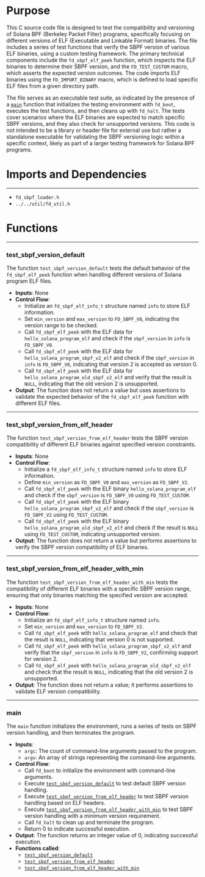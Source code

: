 # Purpose
This C source code file is designed to test the compatibility and versioning of Solana BPF (Berkeley Packet Filter) programs, specifically focusing on different versions of ELF (Executable and Linkable Format) binaries. The file includes a series of test functions that verify the SBPF version of various ELF binaries, using a custom testing framework. The primary technical components include the `fd_sbpf_elf_peek` function, which inspects the ELF binaries to determine their SBPF version, and the `FD_TEST_CUSTOM` macro, which asserts the expected version outcomes. The code imports ELF binaries using the `FD_IMPORT_BINARY` macro, which is defined to load specific ELF files from a given directory path.

The file serves as an executable test suite, as indicated by the presence of a [`main`](#main) function that initializes the testing environment with `fd_boot`, executes the test functions, and then cleans up with `fd_halt`. The tests cover scenarios where the ELF binaries are expected to match specific SBPF versions, and they also check for unsupported versions. This code is not intended to be a library or header file for external use but rather a standalone executable for validating the SBPF versioning logic within a specific context, likely as part of a larger testing framework for Solana BPF programs.
# Imports and Dependencies

---
- `fd_sbpf_loader.h`
- `../../util/fd_util.h`


# Functions

---
### test\_sbpf\_version\_default<!-- {{#callable:test_sbpf_version_default}} -->
The function `test_sbpf_version_default` tests the default behavior of the `fd_sbpf_elf_peek` function when handling different versions of Solana program ELF files.
- **Inputs**: None
- **Control Flow**:
    - Initialize an `fd_sbpf_elf_info_t` structure named `info` to store ELF information.
    - Set `min_version` and `max_version` to `FD_SBPF_V0`, indicating the version range to be checked.
    - Call `fd_sbpf_elf_peek` with the ELF data for `hello_solana_program_elf` and check if the `sbpf_version` in `info` is `FD_SBPF_V0`.
    - Call `fd_sbpf_elf_peek` with the ELF data for `hello_solana_program_sbpf_v2_elf` and check if the `sbpf_version` in `info` is `FD_SBPF_V0`, indicating that version 2 is accepted as version 0.
    - Call `fd_sbpf_elf_peek` with the ELF data for `hello_solana_program_old_sbpf_v2_elf` and verify that the result is `NULL`, indicating that the old version 2 is unsupported.
- **Output**: The function does not return a value but uses assertions to validate the expected behavior of the `fd_sbpf_elf_peek` function with different ELF files.


---
### test\_sbpf\_version\_from\_elf\_header<!-- {{#callable:test_sbpf_version_from_elf_header}} -->
The function `test_sbpf_version_from_elf_header` tests the SBPF version compatibility of different ELF binaries against specified version constraints.
- **Inputs**: None
- **Control Flow**:
    - Initialize a `fd_sbpf_elf_info_t` structure named `info` to store ELF information.
    - Define `min_version` as `FD_SBPF_V0` and `max_version` as `FD_SBPF_V2`.
    - Call `fd_sbpf_elf_peek` with the ELF binary `hello_solana_program_elf` and check if the `sbpf_version` is `FD_SBPF_V0` using `FD_TEST_CUSTOM`.
    - Call `fd_sbpf_elf_peek` with the ELF binary `hello_solana_program_sbpf_v2_elf` and check if the `sbpf_version` is `FD_SBPF_V2` using `FD_TEST_CUSTOM`.
    - Call `fd_sbpf_elf_peek` with the ELF binary `hello_solana_program_old_sbpf_v2_elf` and check if the result is `NULL` using `FD_TEST_CUSTOM`, indicating unsupported version.
- **Output**: The function does not return a value but performs assertions to verify the SBPF version compatibility of ELF binaries.


---
### test\_sbpf\_version\_from\_elf\_header\_with\_min<!-- {{#callable:test_sbpf_version_from_elf_header_with_min}} -->
The function `test_sbpf_version_from_elf_header_with_min` tests the compatibility of different ELF binaries with a specific SBPF version range, ensuring that only binaries matching the specified version are accepted.
- **Inputs**: None
- **Control Flow**:
    - Initialize an `fd_sbpf_elf_info_t` structure named `info`.
    - Set `min_version` and `max_version` to `FD_SBPF_V2`.
    - Call `fd_sbpf_elf_peek` with `hello_solana_program_elf` and check that the result is `NULL`, indicating that version 0 is not supported.
    - Call `fd_sbpf_elf_peek` with `hello_solana_program_sbpf_v2_elf` and verify that the `sbpf_version` in `info` is `FD_SBPF_V2`, confirming support for version 2.
    - Call `fd_sbpf_elf_peek` with `hello_solana_program_old_sbpf_v2_elf` and check that the result is `NULL`, indicating that the old version 2 is unsupported.
- **Output**: The function does not return a value; it performs assertions to validate ELF version compatibility.


---
### main<!-- {{#callable:main}} -->
The `main` function initializes the environment, runs a series of tests on SBPF version handling, and then terminates the program.
- **Inputs**:
    - `argc`: The count of command-line arguments passed to the program.
    - `argv`: An array of strings representing the command-line arguments.
- **Control Flow**:
    - Call `fd_boot` to initialize the environment with command-line arguments.
    - Execute [`test_sbpf_version_default`](#test_sbpf_version_default) to test default SBPF version handling.
    - Execute [`test_sbpf_version_from_elf_header`](#test_sbpf_version_from_elf_header) to test SBPF version handling based on ELF headers.
    - Execute [`test_sbpf_version_from_elf_header_with_min`](#test_sbpf_version_from_elf_header_with_min) to test SBPF version handling with a minimum version requirement.
    - Call `fd_halt` to clean up and terminate the program.
    - Return 0 to indicate successful execution.
- **Output**: The function returns an integer value of 0, indicating successful execution.
- **Functions called**:
    - [`test_sbpf_version_default`](#test_sbpf_version_default)
    - [`test_sbpf_version_from_elf_header`](#test_sbpf_version_from_elf_header)
    - [`test_sbpf_version_from_elf_header_with_min`](#test_sbpf_version_from_elf_header_with_min)


